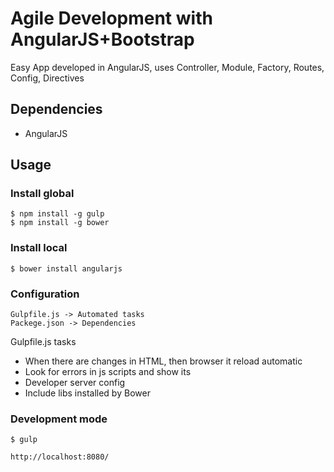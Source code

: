 # Agile Development with AngularJS+Bootstrap

Easy App developed in AngularJS, uses Controller, Module, Factory, Routes, Config, Directives

## Dependencies
- AngularJS

## Usage
### Install global
```
$ npm install -g gulp
$ npm install -g bower
```

### Install local
```
$ bower install angularjs

```
### Configuration
```
Gulpfile.js -> Automated tasks
Packege.json -> Dependencies

```

Gulpfile.js tasks
- When there are changes in HTML, then browser it reload automatic
- Look for errors in js scripts and show its
- Developer server config
- Include libs installed by Bower

### Development mode
```
$ gulp

http://localhost:8080/
```



